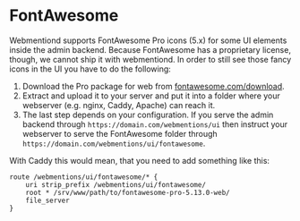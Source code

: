 # FontAwesome

Webmentiond supports FontAwesome Pro icons (5.x) for some UI elements inside the admin backend. Because FontAwesome has a proprietary license, though, we cannot ship it with webmentiond. In order to still see those fancy icons in the UI you have to do the following:

1. Download the Pro package for web from [fontawesome.com/download](https://fontawesome.com/download).
2. Extract and upload it to your server and put it into a folder where your webserver (e.g. nginx, Caddy, Apache) can reach it.
3. The last step depends on your configuration. If you serve the admin backend through `https://domain.com/webmentions/ui` then instruct your webserver to serve the FontAwesome folder through `https://domain.com/webmentions/ui/fontawesome`.

With Caddy this would mean, that you need to add something like this:

```
route /webmentions/ui/fontawesome/* {
    uri strip_prefix /webmentions/ui/fontawesome/
    root * /srv/www/path/to/fontawesome-pro-5.13.0-web/
    file_server
}
```